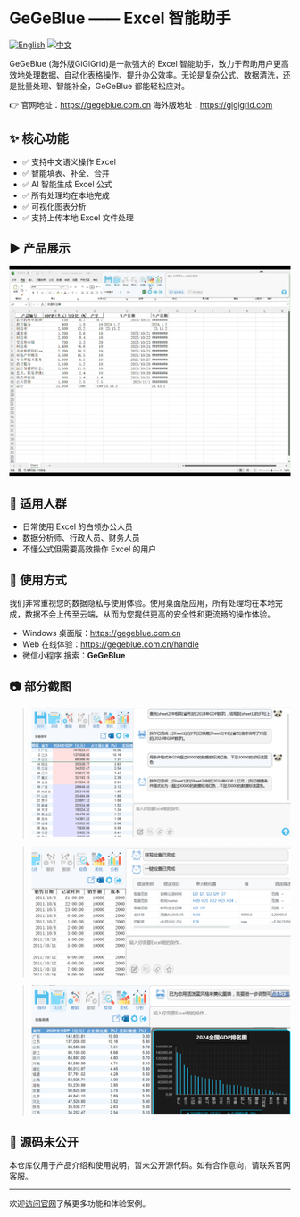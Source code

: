 # GeGeBlue —— Excel 智能助手

[![English](https://img.shields.io/badge/lang-en-blue.svg)](README.md)
[![中文](https://img.shields.io/badge/语言-中文-red.svg)](README.zh-CN.md)

GeGeBlue (海外版GiGiGrid)是一款强大的 Excel 智能助手，致力于帮助用户更高效地处理数据、自动化表格操作、提升办公效率。无论是复杂公式、数据清洗，还是批量处理、智能补全，GeGeBlue 都能轻松应对。

👉 官网地址：https://gegeblue.com.cn 海外版地址：https://gigigrid.com

## ✨ 核心功能

- ✅ 支持中文语义操作 Excel
- ✅ 智能填表、补全、合并
- ✅ AI 智能生成 Excel 公式
- ✅ 所有处理均在本地完成
- ✅ 可视化图表分析
- ✅ 支持上传本地 Excel 文件处理

## ▶️ 产品展示
![Product Demo](./images/gegeblue.gif)

## 🎯 适用人群

- 日常使用 Excel 的白领办公人员
- 数据分析师、行政人员、财务人员
- 不懂公式但需要高效操作 Excel 的用户

## 📌 使用方式

我们非常重视您的数据隐私与使用体验。使用桌面版应用，所有处理均在本地完成，数据不会上传至云端，从而为您提供更高的安全性和更流畅的操作体验。
- Windows 桌面版：https://gegeblue.com.cn
- Web 在线体验：https://gegeblue.com.cn/handle
- 微信小程序 搜索：**GeGeBlue**

## 📷 部分截图

> ![AI智能操作](./images/action.png)

> ![智能检查](./images/check.png)

> ![一键美化](./images/beautify.png)

## 🚫 源码未公开

本仓库仅用于产品介绍和使用说明，暂未公开源代码。如有合作意向，请联系官网客服。

---

欢迎[访问官网](https://gegeblue.com.cn)了解更多功能和体验案例。

